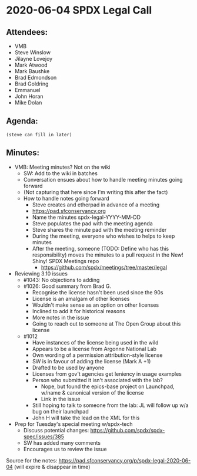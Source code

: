 # 2020-06-04 SPDX Legal Call

## Attendees:
* VMB
* Steve Winslow
* Jilayne Lovejoy
* Mark Atwood
* Mark Baushke
* Brad Edmondson
* Brad Goldring
* Emmanuel
* John Horan
* Mike Dolan
    
## Agenda:
    (steve can fill in later)
    
## Minutes:

* VMB: Meeting minutes? Not on the wiki
    * SW: Add to the wiki in batches
    * Conversation ensues about how to handle meeting minutes going forward
    * (Not capturing that here since I'm writing this after the fact)
    * How to handle notes going forward
        * Steve creates and etherpad in advance of a meeting
        * https://pad.sfconservancy.org
        * Name the minutes spdx-legal-YYYY-MM-DD
        * Steve populates the pad with the meeting agenda
        * Steve shares the minute pad with the meeting reminder
        * During the meeting, everyone who wishes to helps to keep minutes
        * After the meeting, someone (TODO: Define who has this responsibility) moves the minutes to a pull request in the New! Shiny! SPDX Meetings repo
            * https://github.com/spdx/meetings/tree/master/legal
* Reviewing 3.10 issues
    * #1043: No objections to adding
    * #1026: Good summary from Brad G.
        * Recognise the license hasn't been used since the 90s
        * License is an amalgam of other licenses
        * Wouldn't make sense as an option on other licenses
        * Inclined to add it for historical reasons
        * More notes in the issue
        * Going to reach out to someone at The Open Group about this license
    * #1012
        * Have instances of the license being used in the wild
        * Appears to be a license from Argonne National Lab
        * Own wording of a permission attribution-style license
        * SW is in favour of adding the license (Mark A +1)
        * Drafted to be used by anyone
        * Licenses from gov't agencies get leniency in usage examples
        * Person who submitted it isn't associated with the lab?
            * Nope, but found the epics-base project on Launchpad, w/name & canonical version of the license
            * Link in the issue
        * Still hoping to talk to someone from the lab: JL will follow up w/a bug on their launchpad
        * John H will take the lead on the XML for this
* Prep for Tuesday's special meeting w/spdx-tech
    * Discuss potential changes: https://github.com/spdx/spdx-spec/issues/385
    * SW has added many comments
    * Encourages us to review the issue
    
Source for the notes: https://pad.sfconservancy.org/p/spdx-legal-2020-06-04 (will expire & disappear in time)

